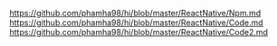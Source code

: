  
 https://github.com/phamha98/hi/blob/master/ReactNative/Npm.md
 https://github.com/phamha98/hi/blob/master/ReactNative/Code.md
  https://github.com/phamha98/hi/blob/master/ReactNative/Code2.md

